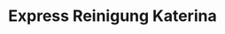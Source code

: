 ---
title: "Express Reinigung Katerina"
url: /duesseldorf/express-reinigung-katerina/
shop: Wäscherei
---